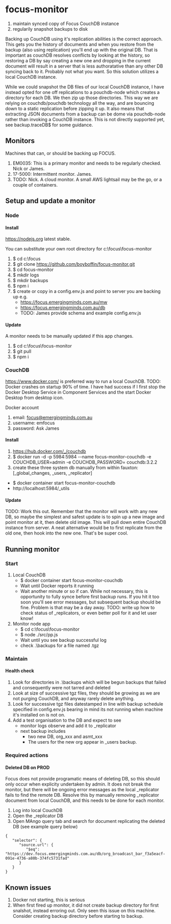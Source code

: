 # focus-monitor
1. maintain synced copy of Focus CouchDB instance
2. regularily snapshot backups to disk

Backing up CouchDB using it's replication abilities is the correct approach. This gets you the history of documents and when you restore 
from the backup (also using replication) you'll end up with the original DB. That is important as couchDB resolves conflicts by 
looking at the history, so restoring a DB by say creating a new one and dropping in the current document will result in a server that 
is less authoratative than any other DB syncing back to it. Probably not what you want. So this solution utilizes a local CouchDB instance.

While we could snapshot the DB files of our local CouchDB instance, I have instead opted for one off replications to a pouchdb-node
which creates a directory for each DB. We then zip up those directories. This way we are relying on couchdb/pouchdb technology all
the way, and are bouncing down to a static replication before zipping it up. It also means that extracting JSON documents from a backup
can be dome via pouchdb-node rather than invoking a CouchDB instance. This is not directly supported yet, see backup.traceDB$ for some guidance.

## Monitors
Machines that can, or should be backing up FOCUS.
1. EM0035: This is a primary monitor and needs to be regularly checked. Nick or James.
2. 17-5000: Intermittent monitor. James.
3. TODO: Nick. A cloud monitor. A small AWS lightsail may be the go, or a couple of containers.

## Setup and update a monitor
### Node
#### Install
https://nodejs.org latest stable.

You can substitute your own root directory for c:\focus\focus-monitor
1. $ cd c:\focus
2. $ git clone https://github.com/boyboffin/focus-monitor.git
3. $ cd focus-monitor
4. $ mkdir logs
5. $ mkdir backups
6. $ npm i
7. $ create or copy in a config.env.js and point to server you are backing up e.g.
     - https://focus.emergingminds.com.au/mw
     - https://focus.emergingminds.com.au/db
     - TODO: James provide schema and example config.env.js

#### Update
A monitor needs to be manually updated if this app changes.
1. $ cd c:\focus\focus-monitor
2. $ git pull
3. $ npm i
      
### CouchDB
https://www.docker.com/ is preferred way to run a local CouchDB. 
TODO: Docker crashes on startup 90% of time. I have had success if
I first stop the Docker Desktop Service in Component Services and the start Docker Desktop from desktop icon.

Docker account
1. email: focus@emergingminds.com.au
2. username: emfocus
3. password: Ask James
 
     
#### Install
1. https://hub.docker.com/_/couchdb
2. $ docker run -d -p 5984:5984 --name focus-monitor-couchdb -e COUCHDB_USER=admin -e COUCHDB_PASSWORD=<Ask James> couchdb:3.2.2
3. create these three system db manually from within fauxton: [_global_changes, _users, _replicator]

- $ docker container start focus-monitor-couchdb
- http://localhost:5984/_utils

#### Update
TODO: Work this out. Remember that the monitor will work with any new DB, so maybe the simplest and safest update is to spin up a new image
and point monitor at it, then delete old image. This will pull down entire CouchDB instance from server. A neat alternative would be to
first replicate from the old one, then hook into the new one. That's be super cool.
  
## Running monitor
### Start
1. Local CouchDB
   - $ docker container start focus-monitor-couchdb
   - Wait until Docker reports it running
   -  Wait another minute or so if can. While not necessary, this is opportunity to fully synce before first backup runs.
      If you hit it too soon you'll see error messages, but subsequent backup should be fine. Problem is that may be a day away.
      TODO: write up how to check status of _replicators, or even better poll for it and let user know!
2. Monitor node app
   - $ cd c:\focus\focus-monitor
   - $ node ./src/pp.js
   - Wait until you see backup successful log
   - check .\backups for a file named <timestamp>.tgz


### Maintain
#### Health check
1. Look for directories in .\backups which will be begun backups that failed and consequently were not tarred and deleted
2. Look at size of successive tgz files, they should be growing as we are not purging CouchDB, and anyway rarely delete anything.
3. Look for successive tgz files datestamped in line with backup schedule specified in config.env.js bearing in mind its not
   running when machine it's installed on is not on.
4. Add a test organisation to the DB and expect to see
   - monitor logs observe and add it to _replicator
   - next backup includes
     -  two new DB, org_xxx and asmt_xxx
     -  The users for the new org appear in _users backup.


### Required actions
#### Deleted DB on PROD
Focus does not provide programatic means of deleting DB, so this should only occur when explicity undertaken by admin.
It does not break the monitor, but there will be ongoing error messages as the local _replicator fails to find the remote DB.
Resolve this by manually removing _replicator document from local CouchDB, and this needs to be done for each monitor.
1. Log into local CouchDB
2. Open the _replicator DB
3. Open MAngo query tab and search for document replicating the deleted DB (see example query below)
```
{
   "selector": {
      "source.url": {
         "$eq": "https://dev.focus.emergingminds.com.au/db/org_broadcast_bar_f3a5eacf-091e-4736-a80b-374fc5731fad"
      }
   }
}
```


## Known issues
   1. Docker not starting, this is serious
   2. When first fired up monitor, it did not create backup directory for first snalshot, instead erroring out.
      Only seen this issue on this machine.
      Consider creating backup directory before starting to backup.

